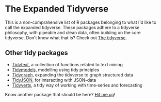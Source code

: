 # The Expanded Tidyverse

This is a non-comprahensive list of R packages belonging to what I'd like to call the expanded tidyverse. These packages adhere to a tidyverse philosophy, with pipeable and clean data, often building on the core tidyverse. Don't know what that is? Check out [The tidyverse](https://www.tidyverse.org/). 

## Other tidy packages
- [Tidytext](https://juliasilge.github.io/tidytext/), a collection of functions related to text mining
- [Tidymodels](https://www.tidymodels.org/), modelling using tidy principles
- [Tidygraph](https://tidygraph.data-imaginist.com/), expanding the tidyverse to graph structured data
- [TidyJSON](https://github.com/colearendt/tidyjson), for interacting with JSON-data
- [Tidyverts](https://tidyverts.org/), a tidy way of working with time-series and forecasting

Know another package that should be here? [Hit me up](https://github.com/CarlssonLeo/Expanded-tidyverse)! 
